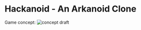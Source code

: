 # Hackanoid - An Arkanoid Clone

Game concept:
![concept draft](https://user-images.githubusercontent.com/111352675/195186665-def90131-c1fd-423b-ad97-564840318786.png)
